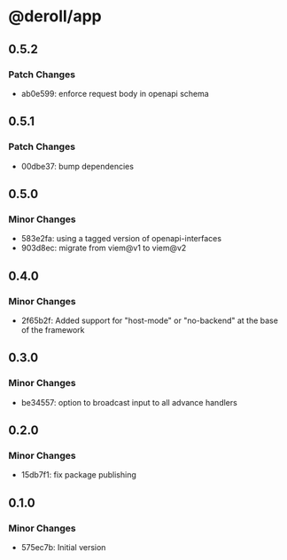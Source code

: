 # @deroll/app

## 0.5.2

### Patch Changes

- ab0e599: enforce request body in openapi schema

## 0.5.1

### Patch Changes

- 00dbe37: bump dependencies

## 0.5.0

### Minor Changes

- 583e2fa: using a tagged version of openapi-interfaces
- 903d8ec: migrate from viem@v1 to viem@v2

## 0.4.0

### Minor Changes

- 2f65b2f: Added support for "host-mode" or "no-backend" at the base of the framework

## 0.3.0

### Minor Changes

- be34557: option to broadcast input to all advance handlers

## 0.2.0

### Minor Changes

- 15db7f1: fix package publishing

## 0.1.0

### Minor Changes

- 575ec7b: Initial version
